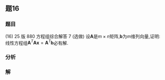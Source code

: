 ## 题16
### 题目
(16) 25 版 880 方程组综合解答 7 (选做) 
设$\mathbf{A}$是$m \times n$矩阵,$\mathbf{b}$为$m$维列向量,证明: 线性方程组${\mathbf{A}}^{T}\mathbf{A}\mathbf{x} = {\mathbf{A}}^{T}\mathbf{b}$必有解.
### 分析

### 解